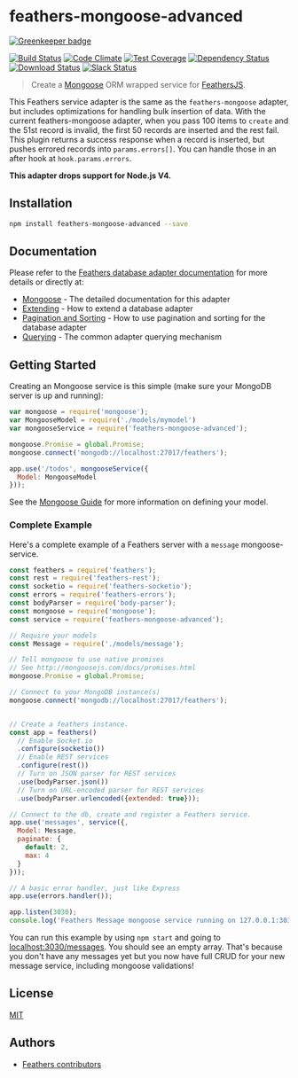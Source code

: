 feathers-mongoose-advanced
================

[![Greenkeeper badge](https://badges.greenkeeper.io/marshallswain/feathers-mongoose-advanced.svg)](https://greenkeeper.io/)

[![Build Status](https://travis-ci.org/marshallswain/feathers-mongoose-advanced.png?branch=master)](https://travis-ci.org/marshallswain/feathers-mongoose-advanced)
[![Code Climate](https://codeclimate.com/github/marshallswain/feathers-mongoose-advanced/badges/gpa.svg)](https://codeclimate.com/github/marshallswain/feathers-mongoose-advanced)
[![Test Coverage](https://codeclimate.com/github/marshallswain/feathers-mongoose-advanced/badges/coverage.svg)](https://codeclimate.com/github/marshallswain/feathers-mongoose-advanced/coverage)
[![Dependency Status](https://img.shields.io/david/marshallswain/feathers-mongoose-advanced.svg?style=flat-square)](https://david-dm.org/marshallswain/feathers-mongoose-advanced)
[![Download Status](https://img.shields.io/npm/dm/feathers-mongoose-advanced.svg?style=flat-square)](https://www.npmjs.com/package/feathers-mongoose-advanced)
[![Slack Status](http://slack.feathersjs.com/badge.svg)](http://slack.feathersjs.com)


> Create a [Mongoose](http://mongoosejs.com/) ORM wrapped service for [FeathersJS](https://github.com/feathersjs).

This Feathers service adapter is the same as the `feathers-mongoose` adapter, but includes optimizations for handling bulk insertion of data.
With the current feathers-mongoose adapter, when you pass 100 items to `create` and the 51st record is invalid, the first 50
records are inserted and the rest fail.  This plugin returns a success response when a record is inserted, but pushes errored records into
`params.errors[]`.  You can handle those in an after hook at `hook.params.errors`.

**This adapter drops support for Node.js V4.**

## Installation

```bash
npm install feathers-mongoose-advanced --save
```

## Documentation

Please refer to the [Feathers database adapter documentation](http://docs.feathersjs.com/databases/readme.html) for more details or directly at:

- [Mongoose](http://docs.feathersjs.com/databases/mongoose.html) - The detailed documentation for this adapter
- [Extending](http://docs.feathersjs.com/databases/extending.html) - How to extend a database adapter
- [Pagination and Sorting](http://docs.feathersjs.com/databases/pagination.html) - How to use pagination and sorting for the database adapter
- [Querying](http://docs.feathersjs.com/databases/querying.html) - The common adapter querying mechanism

## Getting Started

Creating an Mongoose service is this simple (make sure your MongoDB server is up and running):

```js
var mongoose = require('mongoose');
var MongooseModel = require('./models/mymodel')
var mongooseService = require('feathers-mongoose-advanced');

mongoose.Promise = global.Promise;
mongoose.connect('mongodb://localhost:27017/feathers');

app.use('/todos', mongooseService({
  Model: MongooseModel
}));
```

See the [Mongoose Guide](http://mongoosejs.com/docs/guide.html) for more information on defining your model.

### Complete Example

Here's a complete example of a Feathers server with a `message` mongoose-service.

```js
const feathers = require('feathers');
const rest = require('feathers-rest');
const socketio = require('feathers-socketio');
const errors = require('feathers-errors');
const bodyParser = require('body-parser');
const mongoose = require('mongoose');
const service = require('feathers-mongoose-advanced');

// Require your models
const Message = require('./models/message');

// Tell mongoose to use native promises
// See http://mongoosejs.com/docs/promises.html
mongoose.Promise = global.Promise;

// Connect to your MongoDB instance(s)
mongoose.connect('mongodb://localhost:27017/feathers');


// Create a feathers instance.
const app = feathers()
  // Enable Socket.io
  .configure(socketio())
  // Enable REST services
  .configure(rest())
  // Turn on JSON parser for REST services
  .use(bodyParser.json())
  // Turn on URL-encoded parser for REST services
  .use(bodyParser.urlencoded({extended: true}));

// Connect to the db, create and register a Feathers service.
app.use('messages', service({,
  Model: Message,
  paginate: {
    default: 2,
    max: 4
  }
}));

// A basic error handler, just like Express
app.use(errors.handler());

app.listen(3030);
console.log('Feathers Message mongoose service running on 127.0.0.1:3030');
```

You can run this example by using `npm start` and going to [localhost:3030/messages](http://localhost:3030/messages). You should see an empty array. That's because you don't have any messages yet but you now have full CRUD for your new message service, including mongoose validations!

## License

[MIT](LICENSE)

## Authors

- [Feathers contributors](https://github.com/marshallswain/feathers-mongoose-advanced/graphs/contributors)
